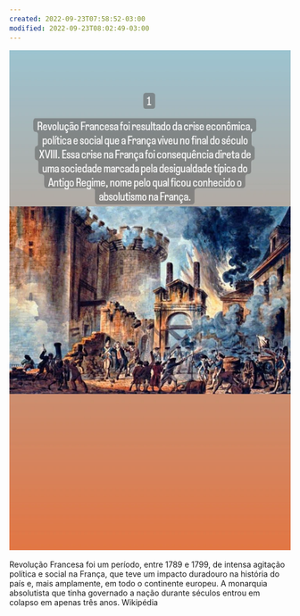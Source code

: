 ```yaml
---
created: 2022-09-23T07:58:52-03:00
modified: 2022-09-23T08:02:49-03:00
---
```


![Image](./af0609b7dd3a1c07d618952accc8b338.webp)

Revolução Francesa foi um período, entre 1789 e 1799, de intensa agitação política e social na França, que teve um impacto duradouro na história do país e, mais amplamente, em todo o continente europeu. A monarquia absolutista que tinha governado a nação durante séculos entrou em colapso em apenas três anos. Wikipédia
